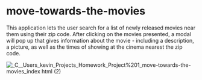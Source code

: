 # move-towards-the-movies

This application lets the user search for a list of newly released movies near them using their zip code. After clicking on the movies presented, a modal will pop up that gives information about the movie - including a description, a picture, as well as the times of showing at the cinema nearest the zip code.

![_C__Users_kevin_Projects_Homework_Project%201_move-towards-the-movies_index html (2)](https://user-images.githubusercontent.com/84198162/125542259-c2d082da-ec57-41e6-870f-b4b3be092874.png)

